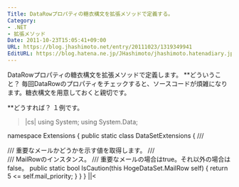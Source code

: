 ```yaml
---
Title: DataRowプロパティの糖衣構文を拡張メソッドで定義する。
Category:
- .NET
- 拡張メソッド
Date: 2011-10-23T15:05:41+09:00
URL: https://blog.jhashimoto.net/entry/20111023/1319349941
EditURL: https://blog.hatena.ne.jp/JHashimoto/jhashimoto.hatenadiary.jp/atom/entry/12921228815717257187
---
```


DataRowプロパティの糖衣構文を拡張メソッドで定義します。
**どういうこと？
毎回DataRowのプロパティをチェックすると、ソースコードが煩雑になります。糖衣構文を用意しておくと親切です。

**どうすれば？
１例です。
>|cs|
using System;
using System.Data;

namespace Extensions {
    public static class DataSetExtensions {
        /// <summary>
        /// 重要なメールかどうかを示す値を取得します。
        /// </summary>
        /// <param name="self">MailRowのインスタンス。</param>
        /// <returns>重要なメールの場合はtrue。それ以外の場合はfalse。</returns>
        public static bool IsCaution(this HogeDataSet.MailRow self)
        {
            return 5 <= self.mail_priority;
        }
    }
}
||<
